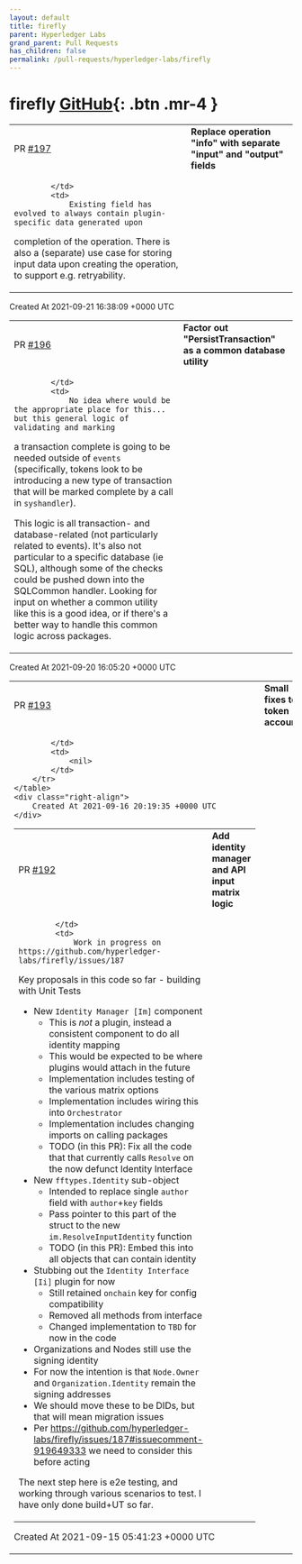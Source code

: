 ```yaml
---
layout: default
title: firefly
parent: Hyperledger Labs
grand_parent: Pull Requests
has_children: false
permalink: /pull-requests/hyperledger-labs/firefly
---
```


# firefly <span class="fs-3 right-align">[GitHub](https://github.com/hyperledger-labs/firefly){: .btn .mr-4 }</span>


<div>
    <table>
        <tr>
            <td>
                PR <a href="https://github.com/hyperledger-labs/firefly/pull/197" class=".btn">#197</a>
            </td>
            <td>
                <b>
                    Replace operation "info" with separate "input" and "output" fields
                </b>
            </td>
        </tr>
        <tr>
            <td>
                
            </td>
            <td>
                Existing field has evolved to always contain plugin-specific data generated upon
completion of the operation. There is also a (separate) use case for storing
input data upon creating the operation, to support e.g. retryability.
            </td>
        </tr>
    </table>
    <div class="right-align">
        Created At 2021-09-21 16:38:09 +0000 UTC
    </div>
</div>

<div>
    <table>
        <tr>
            <td>
                PR <a href="https://github.com/hyperledger-labs/firefly/pull/196" class=".btn">#196</a>
            </td>
            <td>
                <b>
                    Factor out "PersistTransaction" as a common database utility
                </b>
            </td>
        </tr>
        <tr>
            <td>
                
            </td>
            <td>
                No idea where would be the appropriate place for this... but this general logic of validating and marking
a transaction complete is going to be needed outside of `events` (specifically, tokens look to be
introducing a new type of transaction that will be marked complete by a call in `syshandler`).

This logic is all transaction- and database-related (not particularly related to events). It's also not
particular to a specific database (ie SQL), although some of the checks could be pushed down into
the SQLCommon handler. Looking for input on whether a common utility like this is a good idea, or
if there's a better way to handle this common logic across packages.
            </td>
        </tr>
    </table>
    <div class="right-align">
        Created At 2021-09-20 16:05:20 +0000 UTC
    </div>
</div>

<div>
    <table>
        <tr>
            <td>
                PR <a href="https://github.com/hyperledger-labs/firefly/pull/193" class=".btn">#193</a>
            </td>
            <td>
                <b>
                    Small fixes to token accounts
                </b>
            </td>
        </tr>
        <tr>
            <td>
                
            </td>
            <td>
                <nil>
            </td>
        </tr>
    </table>
    <div class="right-align">
        Created At 2021-09-16 20:19:35 +0000 UTC
    </div>
</div>

<div>
    <table>
        <tr>
            <td>
                PR <a href="https://github.com/hyperledger-labs/firefly/pull/192" class=".btn">#192</a>
            </td>
            <td>
                <b>
                    Add identity manager and API input matrix logic
                </b>
            </td>
        </tr>
        <tr>
            <td>
                
            </td>
            <td>
                Work in progress on https://github.com/hyperledger-labs/firefly/issues/187

Key proposals in this code so far - building with Unit Tests
- New `Identity Manager [Im]` component
   - This is _not_ a plugin, instead a consistent component to do all identity mapping
   - This would be expected to be where plugins would attach in the future
   - Implementation includes testing of the various matrix options
   - Implementation includes wiring this into `Orchestrator`
   - Implementation includes changing imports on calling packages
   - TODO (in this PR): Fix all the code that that currently calls `Resolve` on the now defunct Identity Interface
- New `fftypes.Identity` sub-object
   - Intended to replace single `author` field with `author`+`key` fields
   - Pass pointer to this part of the struct to the new `im.ResolveInputIdentity` function
   - TODO (in this PR): Embed this into all objects that can contain identity
- Stubbing out the `Identity Interface [Ii]` plugin for now
  - Still retained `onchain` key for config compatibility
  - Removed all methods from interface
  - Changed implementation to `TBD` for now in the code
 - Organizations and Nodes still use the signing identity
  - For now the intention is that `Node.Owner` and `Organization.Identity` remain the signing addresses
  - We should move these to be DIDs, but that will mean migration issues
   - Per https://github.com/hyperledger-labs/firefly/issues/187#issuecomment-919649333 we need to consider this before acting

The next step here is e2e testing, and working through various scenarios to test.
I have only done build+UT so far.
            </td>
        </tr>
    </table>
    <div class="right-align">
        Created At 2021-09-15 05:41:23 +0000 UTC
    </div>
</div>


